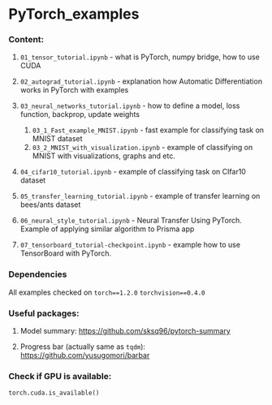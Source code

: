 # PyTorch_examples

### Content:
1. `01_tensor_tutorial.ipynb` - what is PyTorch,  numpy bridge, how to use CUDA

2. `02_autograd_tutorial.ipynb` - explanation how Automatic Differentiation works in PyTorch with examples

3. `03_neural_networks_tutorial.ipynb` - how to define a model, loss function, backprop, update weights

   1. `03_1_Fast_example_MNIST.ipynb` - fast example for classifying task on MNIST dataset 
   2. `03_2_MNIST_with_visualization.ipynb` - example of classifying on MNIST with visualizations, graphs and etc.

4. `04_cifar10_tutorial.ipynb` - example of classifying task on CIfar10 dataset

5. `05_transfer_learning_tutorial.ipynb` - example of transfer learning on bees/ants dataset

6. `06_neural_style_tutorial.ipynb` - Neural Transfer Using PyTorch. Example of applying similar algorithm to Prisma app

7. `07_tensorboard_tutorial-checkpoint.ipynb` - example how to use TensorBoard with PyTorch.

### Dependencies
All examples checked on 
`torch==1.2.0`
`torchvision==0.4.0`

### Useful packages:

1. Model summary:
https://github.com/sksq96/pytorch-summary

2. Progress bar (actually same as `tqdm`):
https://github.com/yusugomori/barbar

### Check if GPU is available:
```torch.cuda.is_available()```
